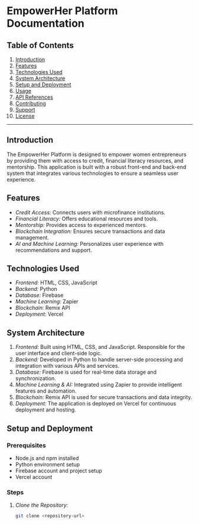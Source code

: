 # EmpowerHer Platform Documentation

## Table of Contents
1. [Introduction](#introduction)
2. [Features](#features)
3. [Technologies Used](#technologies-used)
4. [System Architecture](#system-architecture)
5. [Setup and Deployment](#setup-and-deployment)
6. [Usage](#usage)
7. [API References](#api-references)
8. [Contributing](#contributing)
9. [Support](#support)
10. [License](#license)

---

## Introduction

The EmpowerHer Platform is designed to empower women entrepreneurs by providing them with access to credit, financial literacy resources, and mentorship. This application is built with a robust front-end and back-end system that integrates various technologies to ensure a seamless user experience.

## Features

- *Credit Access:* Connects users with microfinance institutions.
- *Financial Literacy:* Offers educational resources and tools.
- *Mentorship:* Provides access to experienced mentors.
- *Blockchain Integration:* Ensures secure transactions and data management.
- *AI and Machine Learning:* Personalizes user experience with recommendations and support.

## Technologies Used

- *Frontend:* HTML, CSS, JavaScript
- *Backend:* Python
- *Database:* Firebase
- *Machine Learning:* Zapier
- *Blockchain:* Remix API
- *Deployment:* Vercel

## System Architecture

1. *Frontend:* Built using HTML, CSS, and JavaScript. Responsible for the user interface and client-side logic.
2. *Backend:* Developed in Python to handle server-side processing and integration with various APIs and services.
3. *Database:* Firebase is used for real-time data storage and synchronization.
4. *Machine Learning & AI:* Integrated using Zapier to provide intelligent features and automation.
5. *Blockchain:* Remix API is used for secure transactions and data integrity.
6. *Deployment:* The application is deployed on Vercel for continuous deployment and hosting.

## Setup and Deployment

### Prerequisites

- Node.js and npm installed
- Python environment setup
- Firebase account and project setup
- Vercel account

### Steps

1. *Clone the Repository:*
   ```bash
   git clone <repository-url>
